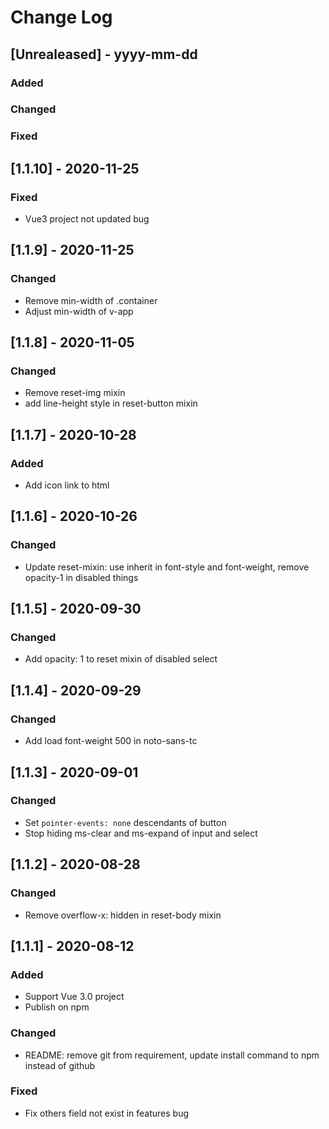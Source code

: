 # Change Log

## [Unrealeased] - yyyy-mm-dd

### Added
 
### Changed
 
### Fixed

## [1.1.10] - 2020-11-25
### Fixed
- Vue3 project not updated bug

## [1.1.9] - 2020-11-25
### Changed
- Remove min-width of .container
- Adjust min-width of v-app

## [1.1.8] - 2020-11-05
### Changed
- Remove reset-img mixin
- add line-height style in reset-button mixin

## [1.1.7] - 2020-10-28
### Added
- Add icon link to html

## [1.1.6] - 2020-10-26
### Changed
- Update reset-mixin: use inherit in font-style and font-weight, remove opacity-1 in disabled things

## [1.1.5] - 2020-09-30
### Changed
- Add opacity: 1 to reset mixin of disabled select

## [1.1.4] - 2020-09-29
### Changed
- Add load font-weight 500 in noto-sans-tc

## [1.1.3] - 2020-09-01
### Changed
- Set `pointer-events: none` descendants of button
- Stop hiding ms-clear and ms-expand of input and select

## [1.1.2] - 2020-08-28
### Changed
- Remove overflow-x: hidden in reset-body mixin

## [1.1.1] - 2020-08-12

### Added
- Support Vue 3.0 project
- Publish on npm
 
### Changed
- README: remove git from requirement, update install command to npm instead of github

### Fixed
- Fix others field not exist in features bug
